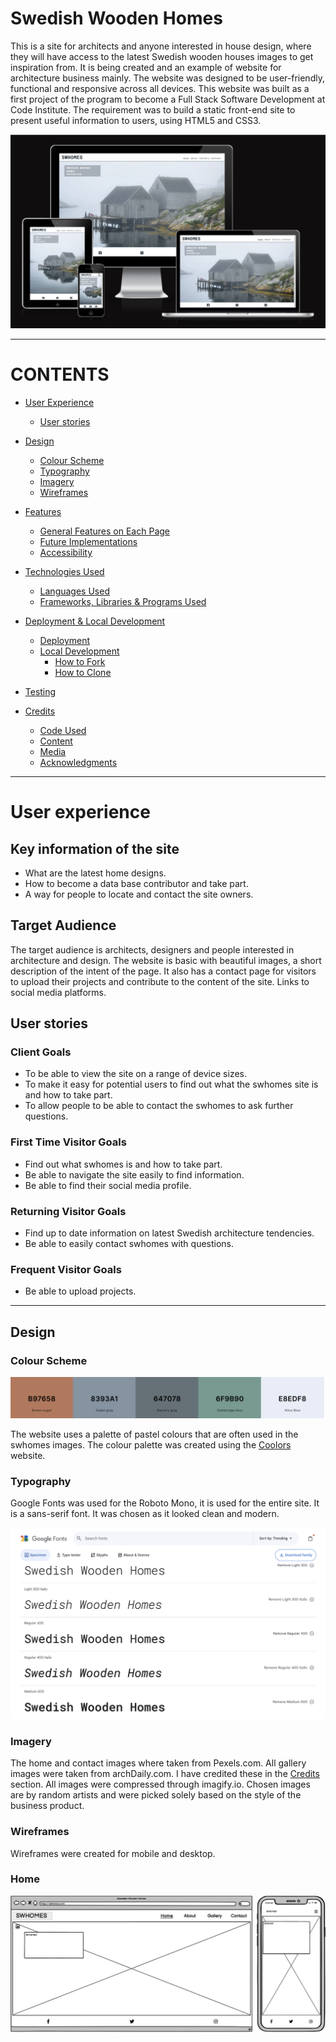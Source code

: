 # Swedish Wooden Homes

This is a site for architects and anyone interested in house design, where they will have access to the latest Swedish wooden houses images to get inspiration from. It is being created and an example of website for architecture business mainly. The website was designed to be user-friendly, functional and responsive across all devices. This website was built as a first project of the program to become a Full Stack Software Development at Code Institute. The requirement was to build a static front-end site to present useful information to users, using HTML5 and CSS3.

![responsive website example image](assets/images/readme/responsive.png)

---

# CONTENTS

* [User Experience](#user-experience-ux)
  * [User stories](#user-stories)

* [Design](#design)
  * [Colour Scheme](#colour-scheme)
  * [Typography](#typography)
  * [Imagery](#imagery)
  * [Wireframes](#wireframes)

* [Features](#features)
  * [General Features on Each Page](#general-features-on-each-page)
  * [Future Implementations](#future-implementations)
  * [Accessibility](#accessibility)

* [Technologies Used](#technologies-used)
  * [Languages Used](#languages-used)
  * [Frameworks, Libraries & Programs Used](#frameworks-libraries--programs-used)

* [Deployment & Local Development](#deployment--local-development)
  * [Deployment](#deployment)
  * [Local Development](#local-development)
    * [How to Fork](#how-to-fork)
    * [How to Clone](#how-to-clone)

* [Testing](#testing)

* [Credits](#credits)
  * [Code Used](#code-used)
  * [Content](#content)
  * [Media](#media)
  * [Acknowledgments](#acknowledgments)

---

# User experience

## Key information of the site

* What are the latest home designs.
* How to become a data base contributor and take part.
* A way for people to locate and contact the site owners.

## Target Audience

The target audience is architects, designers and people interested in architecture and design. The website is basic with beautiful images, a short description of the intent of the page. It also has a contact page for visitors to upload their projects and contribute to the content of the site. Links to social media platforms.

## User stories

### Client Goals

* To be able to view the site on a range of device sizes.
* To make it easy for potential users to find out what the swhomes site is and how to take part.
* To allow people to be able to contact the swhomes to ask further questions.

### First Time Visitor Goals

* Find out what swhomes is and how to take part.
* Be able to navigate the site easily to find information.
* Be able to find their social media profile.

### Returning Visitor Goals

* Find up to date information on latest Swedish architecture tendencies.
* Be able to easily contact swhomes with questions.

### Frequent Visitor Goals

* Be able to upload projects.

- - -

## Design

### Colour Scheme

![Colour scheme](assets/images/readme/colour-scheme.png)<br>

The website uses a palette of pastel colours that are often used in the swhomes images. The colour palette was created using the [Coolors](https://coolors.co/) website.

### Typography

Google Fonts was used for the Roboto Mono, it is used for the entire site. It is a sans-serif font. It was chosen as it looked clean and modern.

![Font](assets/images/readme/font.png)<br>   

### Imagery

The home and contact images where taken from Pexels.com. All gallery images were taken from archDaily.com. I have credited these in the [Credits](#Credits) section.
All images were compressed through imagify.io. Chosen images are by random artists and were picked solely based on the style of the business product.

### Wireframes

Wireframes were created for mobile and desktop.

### Home

![home wireframe](assets/images/readme/homereadme.png)

###

